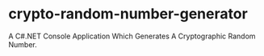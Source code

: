 # crypto-random-number-generator
A C#.NET Console Application Which Generates A Cryptographic Random Number.

